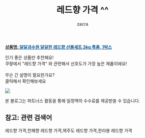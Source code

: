 ﻿---
layout: post
title:  "레드향 가격 ^^"
author: zacra
categories: [ 아이템 ]
tags: [레드향 가격,천혜향 레드향 가격,제주도 레드향 가격,한라봉 레드향 가격]
image: https://static.coupangcdn.com/image/vendor_inventory/images/2018/12/22/15/7/66b408b4-2f0e-42e4-afbd-824826568d4b.jpg 
description: "쿠팡에서 레드향 가격 관련 키워드로 가장 고객 선호도가 높은 제품이랍니다."
rating: 4.5
---

<a href="https://link.coupang.com/re/AFFSDP?lptag=AF8407795&pageKey=170355326&itemId=487363943&vendorItemId=4230030027&traceid=V0-153-da04ab5ab4ea8ea7"><b>상품명: <font color='#01579B'>달달과수원 달달한 레드향 선물세트 3kg 특품, 1박스</font></b></a>

인기 좋은 상품만 추천해요!<br/>
쿠팡에서 "레드향 가격" 와 관련해서 선호도가 가장 높은 제품이에요!<br/><br/>
무슨 긴 설명이 필요한가요?  
클릭해서 확인해보세요


<a href="https://link.coupang.com/re/AFFSDP?lptag=AF8407795&pageKey=170355326&itemId=487363943&vendorItemId=4230030027&traceid=V0-153-da04ab5ab4ea8ea7"><img src="https://thumbnail7.coupangcdn.com/thumbnails/remote/q89/image/vendor_inventory/images/2018/12/22/16/9/0de4a4e4-053b-4ac2-b48c-c625df1a2075.JPG"></a> 

본 블로그는 파트너스 활동을 통해 일정액의 수수료를 제공받을 수 있습니다.

## 참고: 관련 검색어    
레드향 가격,천혜향 레드향 가격,제주도 레드향 가격,한라봉 레드향 가격